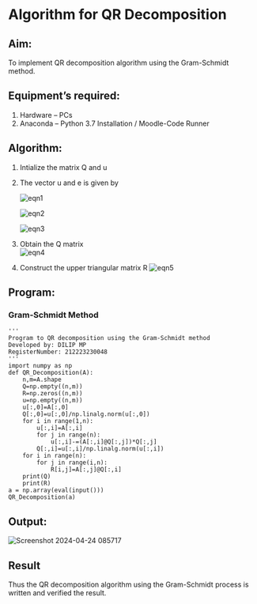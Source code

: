 # Algorithm for QR Decomposition
## Aim:
To implement QR decomposition algorithm using the Gram-Schmidt method.
## Equipment’s required:
1.	Hardware – PCs
2.	Anaconda – Python 3.7 Installation / Moodle-Code Runner
## Algorithm:
1.	Intialize the matrix Q and u
2.	The vector u and e is given by

    ![eqn1](./ex4.jpg)

    ![eqn2](./ex6.jpg)

    ![eqn3](./ex3.jpg)

3.	Obtain the Q matrix   
    ![eqn4](./ex1.jpg)
4.	Construct the upper triangular matrix R
    ![eqn5](./ex2.jpg)



## Program:
### Gram-Schmidt Method
```
''' 
Program to QR decomposition using the Gram-Schmidt method
Developed by: DILIP MP
RegisterNumber: 212223230048
'''
import numpy as np
def QR_Decomposition(A):
    n,m=A.shape
    Q=np.empty((n,m))
    R=np.zeros((n,m))
    u=np.empty((n,m))
    u[:,0]=A[:,0]
    Q[:,0]=u[:,0]/np.linalg.norm(u[:,0])
    for i in range(1,n):
        u[:,i]=A[:,i]
        for j in range(n):
            u[:,i]-=(A[:,i]@Q[:,j])*Q[:,j]
        Q[:,i]=u[:,i]/np.linalg.norm(u[:,i])
    for i in range(n):
        for j in range(i,n):
            R[i,j]=A[:,j]@Q[:,i]
    print(Q)
    print(R)
a = np.array(eval(input()))
QR_Decomposition(a)
```

## Output:
![Screenshot 2024-04-24 085717](https://github.com/DilipDofy/QRdecomposition/assets/147223497/8628346f-e2a7-4c6a-97ee-1ad89f05feab)


## Result
Thus the QR decomposition algorithm using the Gram-Schmidt process is written and verified the result.
